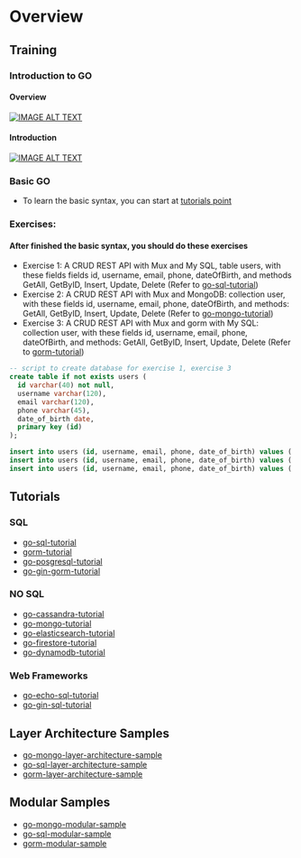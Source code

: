 # Overview

## Training
### Introduction to GO
#### Overview 
[![IMAGE ALT TEXT](http://img.youtube.com/vi/446E-r0rXHI/0.jpg)](http://www.youtube.com/watch?v=446E-r0rXHI "Introduction to GO")
#### Introduction
[![IMAGE ALT TEXT](http://img.youtube.com/vi/75lJDVT1h0s/0.jpg)](http://www.youtube.com/watch?v=75lJDVT1h0s&list=PLzMcBGfZo4-mtY_SE3HuzQJzuj4VlUG0q&index=1&ab_channel=TechWithTim "Introduction to GO")
### Basic GO
- To learn the basic syntax, you can start at [tutorials point](https://www.tutorialspoint.com/go/index.htm)

### Exercises:
#### After finished the basic syntax, you should do these exercises
- Exercise 1: A CRUD REST API with Mux and My SQL, table users, with these fields fields id, username, email, phone, dateOfBirth, and methods GetAll, GetByID, Insert, Update, Delete (Refer to [go-sql-tutorial](https://github.com/go-tutorials/go-sql-tutorial))
- Exercise 2: A CRUD REST API with Mux and MongoDB: collection user, with these fields id, username, email, phone, dateOfBirth, and methods: GetAll, GetByID, Insert, Update, Delete (Refer to [go-mongo-tutorial](https://github.com/go-tutorials/go-sql-tutorial))
- Exercise 3: A CRUD REST API with Mux and gorm with My SQL: collection user, with these fields id, username, email, phone, dateOfBirth, and methods: GetAll, GetByID, Insert, Update, Delete (Refer to [gorm-tutorial](https://github.com/go-tutorials/gorm-tutorial))
```sql
-- script to create database for exercise 1, exercise 3
create table if not exists users (
  id varchar(40) not null,
  username varchar(120),
  email varchar(120),
  phone varchar(45),
  date_of_birth date,
  primary key (id)
);

insert into users (id, username, email, phone, date_of_birth) values ('ironman', 'tony.stark', 'tony.stark@gmail.com', '0987654321', '1963-03-25');
insert into users (id, username, email, phone, date_of_birth) values ('spiderman', 'peter.parker', 'peter.parker@gmail.com', '0987654321', '1962-08-25');
insert into users (id, username, email, phone, date_of_birth) values ('wolverine', 'james.howlett', 'james.howlett@gmail.com', '0987654321', '1974-11-16');
```

## Tutorials
### SQL
- [go-sql-tutorial](https://github.com/go-tutorials/go-sql-tutorial)
- [gorm-tutorial](https://github.com/go-tutorials/gorm-tutorial)
- [go-posgresql-tutorial](https://github.com/go-tutorials/go-posgresql-tutorial)
- [go-gin-gorm-tutorial](https://github.com/go-tutorials/go-gin-gorm-tutorial)

### NO SQL
- [go-cassandra-tutorial](https://github.com/go-tutorials/go-cassandra-tutorial)
- [go-mongo-tutorial](https://github.com/go-tutorials/go-mongo-tutorial)
- [go-elasticsearch-tutorial](https://github.com/go-tutorials/go-elasticsearch-tutorial)
- [go-firestore-tutorial](https://github.com/go-tutorials/go-firestore-tutorial)
- [go-dynamodb-tutorial](https://github.com/go-tutorials/go-dynamodb-tutorial)
### Web Frameworks
- [go-echo-sql-tutorial](https://github.com/go-tutorials/go-echo-sql-tutorial)
- [go-gin-sql-tutorial](https://github.com/go-tutorials/go-gin-sql-tutorial)

## Layer Architecture Samples
- [go-mongo-layer-architecture-sample](https://github.com/go-tutorials/go-mongo-layer-architecture-sample)
- [go-sql-layer-architecture-sample](https://github.com/go-tutorials/go-sql-layer-architecture-sample)
- [gorm-layer-architecture-sample](https://github.com/go-tutorials/gorm-layer-architecture-sample)

## Modular Samples
- [go-mongo-modular-sample](https://github.com/go-tutorials/go-mongo-modular-sample)
- [go-sql-modular-sample](https://github.com/go-tutorials/go-sql-modular-sample)
- [gorm-modular-sample](https://github.com/go-tutorials/gorm-modular-sample)
